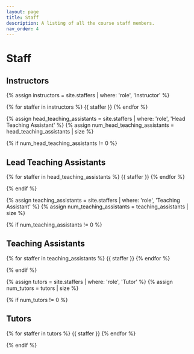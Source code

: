```yaml
---
layout: page
title: Staff
description: A listing of all the course staff members.
nav_order: 4
---
```


# Staff

## Instructors

{% assign instructors = site.staffers | where: 'role', 'Instructor' %}

<div class="role flex">
{% for staffer in instructors %}
{{ staffer }}
{% endfor %}
</div>

{% assign head_teaching_assistants = site.staffers | where: 'role', 'Head Teaching Assistant' %}
{% assign num_head_teaching_assistants = head_teaching_assistants | size %}

{% if num_head_teaching_assistants != 0 %}

## Lead Teaching Assistants

<div class="role flex">
{% for staffer in head_teaching_assistants %}
{{ staffer }}
{% endfor %}
</div>

{% endif %}



{% assign teaching_assistants = site.staffers | where: 'role', 'Teaching Assistant' %}
{% assign num_teaching_assistants = teaching_assistants | size %}

{% if num_teaching_assistants != 0 %}

## Teaching Assistants

<div class="role flex">
{% for staffer in teaching_assistants %}
{{ staffer }}
{% endfor %}
</div>

{% endif %}

{% assign tutors = site.staffers | where: 'role', 'Tutor' %}
{% assign num_tutors = tutors | size %}

{% if num_tutors != 0 %}

## Tutors

<div class="role flex">
{% for staffer in tutors %}
{{ staffer }}
{% endfor %}
</div>

{% endif %}
